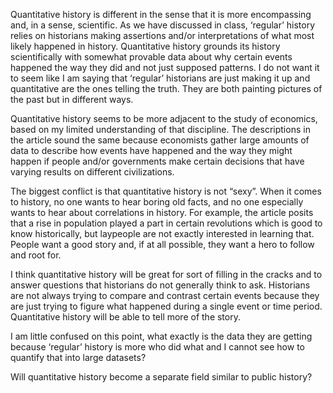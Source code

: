 Quantitative history is different in the sense that it is more encompassing and, in a sense, scientific. As we have discussed in class, ‘regular’ history relies on historians making assertions and/or interpretations of what most likely happened in history. Quantitative history grounds its history scientifically with somewhat provable data about why certain events happened the way they did and not just supposed patterns. I do not want it to seem like I am saying that ‘regular’ historians are just making it up and quantitative are the ones telling the truth. They are both painting pictures of the past but in different ways.

Quantitative history seems to be more adjacent to the study of economics, based on my limited understanding of that discipline. The descriptions in the article sound the same because economists gather large amounts of data to describe how events have happened and the way they might happen if people and/or governments make certain decisions that have varying results on different civilizations.

The biggest conflict is that quantitative history is not “sexy”. When it comes to history, no one wants to hear boring old facts, and no one especially wants to hear about correlations in history. For example, the article posits that a rise in population played a part in certain revolutions which is good to know historically, but laypeople are not exactly interested in learning that. People want a good story and, if at all possible, they want a hero to follow and root for.

I think quantitative history will be great for sort of filling in the cracks and to answer questions that historians do not generally think to ask. Historians are not always trying to compare and contrast certain events because they are just trying to figure what happened during a single event or time period. Quantitative history will be able to tell more of the story.

I am little confused on this point, what exactly is the data they are getting because ‘regular’ history is more who did what and I cannot see how to quantify that into large datasets?

Will quantitative history become a separate field similar to public history?
